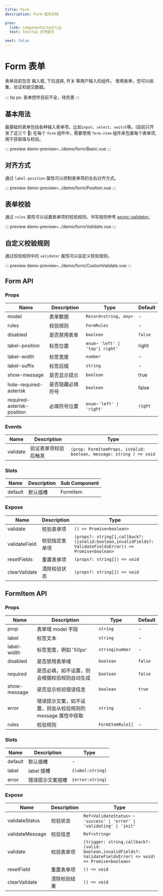 ```yaml
---
title: Form
description: Form 组件文档

prev:
  link: components/tooltip
  text: Tooltip 文字提示

next: false
---
```


# Form 表单

表单目前包含 输入框, 下拉选择, 开关 等用户输入的组件。 使用表单，您可以收集、验证和提交数据。

::: tip
ps: 表单控件目前不全，待完善
:::

## 基本用法

最基础的表单包括各种输入表单项，比如`input`、`select`、`switch`等。(目前只开发了这三个 🤣)
在每个 `form` 组件中，需要使用 `form-item` 组件来包裹每个表单项,用于获取值与校验。

::: preview
demo-preview=../demo/form/Basic.vue
:::

## 对齐方式

通过 `label-position` 属性可以控制表单项的左右对齐方式。

::: preview
demo-preview=../demo/form/Position.vue
:::

## 表单校验

通过 `rules` 属性可以设置表单项的校验规则。书写规则参考 [async-validator](https://github.com/yiminghe/async-validator)。

::: preview
demo-preview=../demo/form/Validate.vue
:::

## 自定义校验规则

通过校验规则中的 `validator` 属性可以自定义校验规则。

::: preview
demo-preview=../demo/form/CustomValidate.vue
:::

## Form API

### Props

| Name                       | Description      | Type                               | Default |
| -------------------------- | ---------------- | ---------------------------------- | ------- |
| model                      | 表单数据         | `Record<string, any>`              | -       |
| rules                      | 校验规则         | `FormRules`                        | -       |
| disabled                   | 是否禁用表单     | `boolean`                          | `false` |
| label-position             | 标签位置         | `enum`- `'left' \| 'top'\| right'` | right   |
| label-width                | 标签宽度         | `number`                           | -       |
| label-suffix               | 标签后缀         | `string`                           | -       |
| show-message               | 是否显示提示     | `boolean`                          | true    |
| hide-required-asterisk     | 是否隐藏必填符号 | `boolean`                          | false   |
| required-asterisk-position | 必填符号位置     | `enum`-`'left' \| 'right'`         | `right` |

### Events

| Name     | Description          | Type                                                                |
| -------- | -------------------- | ------------------------------------------------------------------- |
| validate | 验证表单项校验后触发 | `(prop: FormItemProps, isValid: boolean, message: string ) => void` |

### Slots

| Name    | Description | Sub Component |
| ------- | ----------- | ------------- |
| default | 默认插槽    | FormItem      |

### Expose

| Name          | Description    | Type                                                                                                     |
| ------------- | -------------- | -------------------------------------------------------------------------------------------------------- |
| validate      | 校验表单项     | `() => Promise<boolean>`                                                                                 |
| validateField | 校验指定表单项 | `(props?: string[],callback?:(isValid:boolean,invalidFields?: ValidateFieldsError)) => Promise<boolean>` |
| resetFields   | 重置表单项     | `(props?: string[]) => void`                                                                             |
| clearValidate | 清除校验状态   | `(props?: string[]) => void`                                                                             |

## FormItem API

### Props

| Name         | Description                                                 | Type             | Default |
| ------------ | ----------------------------------------------------------- | ---------------- | ------- |
| prop         | 表单域 model 字段                                           | `string`         | -       |
| label        | 标签文本                                                    | `string`         | -       |
| label-width  | 标签宽度，例如 '50px'                                       | `string\|number` | -       |
| disabled     | 是否禁用表单域                                              | `boolean`        | `false` |
| required     | 是否必填，如不设置，则会根据校验规则自动生成                | `boolean`        | `false` |
| show-message | 是否显示校验错误信息                                        | `boolean`        | `true`  |
| error        | 错误提示文案，如不设置，则会从校验规则的 message 属性中获取 | `string`         | -       |
| rules        | 校验规则                                                    | `FormItemRule[]` | -       |

### Slots

| Name    | Description      | Type             |
| ------- | ---------------- | ---------------- |
| default | 默认插槽         | -                |
| label   | label 插槽       | `{label:string}` |
| error   | 错误提示文案插槽 | `{error:string}` |

### Expose

| Name            | Description  | Type                                                                                                            |
| --------------- | ------------ | --------------------------------------------------------------------------------------------------------------- |
| validateStatus  | 校验状态     | `Ref<ValidateStatus>` - `'success' \| 'error' \| 'validating' \| 'init'`                                        |
| validateMessage | 校验信息     | `Ref<string>`                                                                                                   |
| validate        | 校验表单项   | `(trigger: string,callback?: (valid: boolean,invalidFields?: ValidateFieldsError) => void) => Promise<boolean>` |
| resetField      | 重置表单项   | `() => void`                                                                                                    |
| clearValidate   | 清除校验结果 | `() => void`                                                                                                    |

